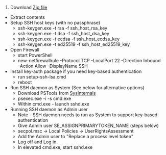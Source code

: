 1. Download [Zip file](https://github.com/PowerShell/Win32-OpenSSH/releases/download/10_13_2015/OpenSSH-Win32.zip)
* Extract contents
* Setup SSH host keys (with no passphrase)
     * ssh-keygen.exe -t rsa -f ssh_host_rsa_key
     * ssh-keygen.exe -t dsa -f ssh_host_dsa_key
     * ssh-keygen.exe -t ecdsa -f ssh_host_ecdsa_key
     * ssh-keygen.exe -t ed25519 -f ssh_host_ed25519_key
* Open Firewall
     * start PowerShell
     * new-netfirewallrule -Protocol TCP -LocalPort 22 -Direction Inbound -Action Allow -DisplayName SSH
* Install key-auth package if you need key-based authentication
     * run setup-ssh-lsa.cmd
     * reboot
* Run SSH daemon as System (See below for alternative options)
     * Download PSTools from [SysInternals](https://technet.microsoft.com/en-us/sysinternals/bb897553)
     * psexec.exe -i -s cmd.exe
     * Within cmd.exe - launch sshd.exe
* Running SSH daemon as Admin user
     * Note - SSH daemon needs to run as System to support key-based authentication
     * Give Admin user SE_ASSIGNPRIMARYTOKEN_NAME (steps below)
     * secpol.msc -> Local Policies -> UserRightsAssessment  
     * Add the Admin user to "Replace a process level token"
     * Log off and Log in.
     * In elevated cmd.exe, start sshd.exe
